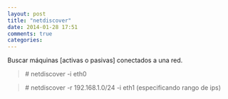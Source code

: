 ```yaml
---
layout: post
title: "netdiscover"
date: 2014-01-28 17:51
comments: true
categories: 
---
```

Buscar máquinas [activas o pasivas] conectados  a una red.

>\# netdiscover -i eth0

>\# netdiscover -r 192.168.1.0/24 -i eth1 (especificando rango de ips)

